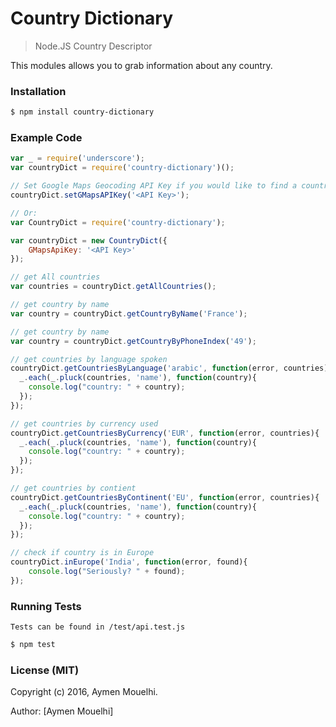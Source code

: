 
# Country Dictionary

> Node.JS Country Descriptor

This modules allows you to grab information about any country.

### Installation

```bash
$ npm install country-dictionary
```

### Example Code

```javascript
var _ = require('underscore');
var countryDict = require('country-dictionary')();

// Set Google Maps Geocoding API Key if you would like to find a country from an address
countryDict.setGMapsAPIKey('<API Key>');

// Or:
var CountryDict = require('country-dictionary');

var countryDict = new CountryDict({
    GMapsApiKey: '<API Key>'
});

// get All countries
var countries = countryDict.getAllCountries();

// get country by name
var country = countryDict.getCountryByName('France');

// get country by name
var country = countryDict.getCountryByPhoneIndex('49');

// get countries by language spoken
countryDict.getCountriesByLanguage('arabic', function(error, countries){
  _.each(_.pluck(countries, 'name'), function(country){
    console.log("country: " + country);
  });
});

// get countries by currency used
countryDict.getCountriesByCurrency('EUR', function(error, countries){
  _.each(_.pluck(countries, 'name'), function(country){
    console.log("country: " + country);
  });
});

// get countries by contient
countryDict.getCountriesByContinent('EU', function(error, countries){
  _.each(_.pluck(countries, 'name'), function(country){
    console.log("country: " + country);
  });
});

// check if country is in Europe
countryDict.inEurope('India', function(error, found){
    console.log("Seriously? " + found);
});


```

### Running Tests

	Tests can be found in /test/api.test.js

  ```bash
  $ npm test
  ```


### License (MIT)

Copyright (c) 2016, Aymen Mouelhi.

Author: [Aymen Mouelhi]

